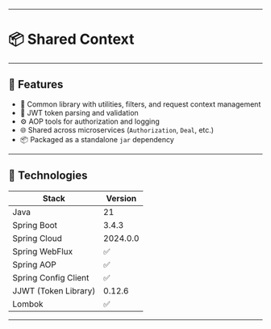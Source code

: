 
---

# 📦 Shared Context

---

## 🚀 Features

- 🧠 Common library with utilities, filters, and request context management
- 🔐 JWT token parsing and validation
- ⚙️ AOP tools for authorization and logging
- 🌐 Shared across microservices (`Authorization`, `Deal`, etc.)
- 📦 Packaged as a standalone `jar` dependency

---

## 🧱 Technologies

| Stack                   | Version   |
|-------------------------|-----------|
| Java                    | 21        |
| Spring Boot             | 3.4.3     |
| Spring Cloud            | 2024.0.0  |
| Spring WebFlux          | ✅        |
| Spring AOP              | ✅        |
| Spring Config Client    | ✅        |
| JJWT (Token Library)    | 0.12.6    |
| Lombok                  | ✅        |

---
